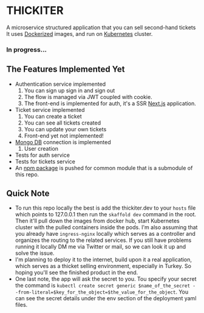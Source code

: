 # THICKITER
A microservice structured application that you can sell second-hand tickets <br />
It uses [Dockerized](https://www.docker.com/) images, and run on [Kubernetes](https://kubernetes.io/) cluster.

### In progress...

## The Features Implemented Yet
- Authentication service implemented <br />
    1. You can sign up sign in and sign out
    2. The flow is managed via JWT coupled with cookie.
    3. The front-end is implemented for auth, it's a SSR [Next.js](https://nextjs.org/) application.
- Ticket service implemented <br />
    1. You can create a ticket
    2. You can see all tickets created
    3. You can update your own tickets
    4. Front-end yet not implemented!
- [Mongo DB](https://www.mongodb.com/) connection is implemented
    1. User creation
- Tests for auth service
- Tests for tickets service
- An [npm package](https://www.npmjs.com/package/@esuthickiter/common) is pushed for common module that is a submodule of this repo.

## Quick Note
- To run this repo locally the best is add the thickiter.dev to your ```hosts``` file which points to 127.0.0.1 then run the ```skaffold dev``` command in the root. Then it'll pull down the images from docker hub, start Kubernetes cluster with the pulled containers inside the pods. I'm also assuming that you already have ```ingress-nginx``` locally which serves as a controller and organizes the routing to the related services. If you still have problems running it locally DM me via Twitter or mail, so we can look it up and solve the issue.
- I'm planning to deploy it to the internet, build upon it a real application, which serves as a thicket selling environment, especially in Turkey. So hoping you'll see the finished product in the end.
- One last note, the app will ask the secret to you. Tou specify your secret the command is ```kubectl create secret generic $name_of_the_secret --from-literal=$key_for_the_object=$the_value_for_the_object```. You can see the secret details under the env section of the deployment yaml files.

